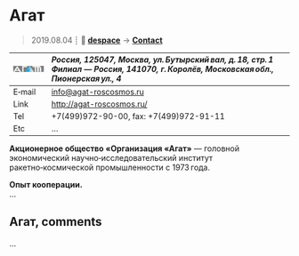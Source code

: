 # Агат
> 2019.08.04 ┊ **🚀 [despace](index.md)** → **[Contact](contact.md)**

|[![](f/contact/a/agat_logo1_thumb.jpg)](f/contact/a/agat_logo1.png)|*Россия, 125047, Москва, ул. Бутырский вал, д. 18, стр. 1<br> Филиал — Россия, 141070, г. Королёв, Московская обл., Пионерская ул., 4*|
|:--|:--|
|E‑mail| <info@agat-roscosmos.ru> |
|Link| <http://agat-roscosmos.ru/>  |
|Tel| +7(499)972-90-00, fax: +7(499)972-91-11  |
|Etc| … |

**Акционерное общество «Организация «Агат»** — головной экономический научно‑исследовательский институт ракетно‑космической промышленности с 1973 года.

**Опыт кооперации.**  
…



<p style="page-break-after:always"> </p>

## Агат, comments

…